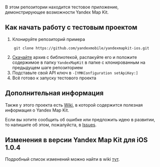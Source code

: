 В этом репозитории находится тестовое приложение, демонстрирующее возможности Yandex Map Kit.

Как начать работу с тестовым проектом
------------

1. Клонируйте репозиторий примера
 
```
    git clone https://github.com/yandexmobile/yandexmapkit-ios.git
```    

2. [Скачайте](http://m.soft.yandex.ru/download/mapkit/ios-v1/yamapkit-file.zip) архив с библиотекой, распакуйте его и положите содержимое в папку ``YandexMapKit`` в папке с клонированным на предыдущем шаге репозиторием
3. Подставьте свой API ключ в `-[YMKConfiguration setApiKey:]`
4. Всё готово к запуску тестового проекта

Дополнительная информация
---------------------------

Также у этого проекта есть [Wiki](https://github.com/yandexmobile/yandexmapkit-ios/wiki), в которой содержится полезная информация о Yandex Map Kit.

Если вы хотите сообщить об ошибке или предложить идею в развитии, то напишите об этом, пожалуйста, в [Issues](https://github.com/yandexmobile/yandexmapkit-ios/issues).


Изменения в версии Yandex Map Kit для iOS 1.0.4
-----------------------------------------------

Подробный список изменений можно найти в wiki [тут](https://github.com/yandexmobile/yandexmapkit-ios/wiki/Изменения-в-версии-Yandex-Map-Kit-для-iOS-1.0.4).
